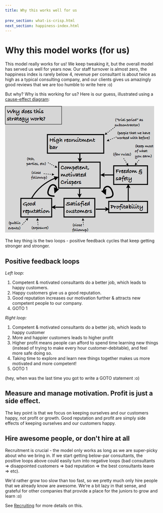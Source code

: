 ```yaml
---
title: Why this works well for us

prev_section: what-is-crisp.html
next_section: happiness-index.html
---
```


# Why this model works (for us)

This model really works for us! We keep tweaking it, but the overall model has served us well for years now. Our staff turnover is almost zero, the happiness index is rarely below 4, revenue per consultant is about twice as high as a typical consulting company, and our clients gives us amazingly good reviews that we are too humble to write here :o)

But why? Why is this working for us? Here is our guess, illustrated using a [cause-effect diagram](http://blog.crisp.se/2009/09/29/henrikkniberg/1254176460000):

![WhyItWorks](../assets/WhyItWorks.png)

The key thing is the two loops - positive feedback cycles that keep getting stronger and stronger.

## Positive feedback loops

*Left loop:*
 
1. Competent & motivated consultants do a better job, which leads to happy customers.
2. Happy customers give us a good reputation.
3. Good reputation increases our motivation further & attracts new competent people to our company. 
4. GOTO 1

*Right loop:*

1. Competent & motivated consultants do a better job, which leads to happy customer
2. More and happier customers leads to higher profit
3. Higher profit means people can afford to spend time learning new things (instead of trying to make every hour customer-debitable), and feel more safe doing so.
4. Taking time to explore and learn new things together makes us more motivated and more competent!
5. GOTO 1

(hey, when was the last time you got to write a GOTO statement :o)

## Measure and manage motivation. Profit is just a side effect.

The key point is that we focus on keeping ourselves and our customers happy, not profit or growth. Good reputation and profit are simply side effects of keeping ourselves and our customers happy. 

## Hire awesome people, or don't hire at all

Recruitment is crucial - the model only works as long as we are super-picky about who we bring in. If we start getting below-par consultants, the positive loops above could easily turn into negative loops (bad consultants => disappointed customers => bad reputation => the best consultants leave => etc). 

We'd rather grow too slow than too fast, so we pretty much only hire people that we already know are awesome. We're a bit lazy in that sense, and grateful for other companies that provide a place for the juniors to grow and learn :o)

See [Recruiting](recruiting.html) for more details on this.

 



